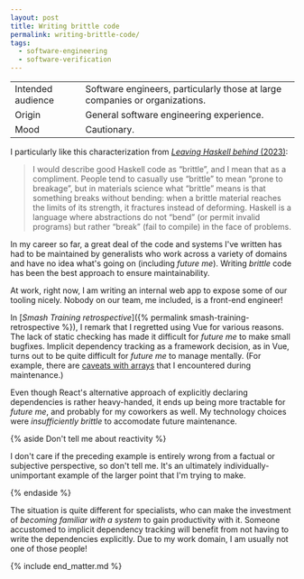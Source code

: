 ```yaml
---
layout: post
title: Writing brittle code
permalink: writing-brittle-code/
tags:
  - software-engineering
  - software-verification
---
```


<div class="publication-notes">
  <table>
    <tr>
      <td>Intended audience</td>
      <td>Software engineers, particularly those at large companies or organizations.</td>
    </tr>
    <tr>
      <td>Origin</td>
      <td>General software engineering experience.</td>
    </tr>
    <tr>
      <td>Mood</td>
      <td>Cautionary.</td>
    </tr>
  </table>
</div>

I particularly like this characterization from [*Leaving Haskell behind* (2023)](https://journal.infinitenegativeutility.com/leaving-haskell-behind):

> I would describe good Haskell code as “brittle”, and I mean that as a compliment. People tend to casually use “brittle” to mean “prone to breakage”, but in materials science what “brittle” means is that something breaks without bending: when a brittle material reaches the limits of its strength, it fractures instead of deforming. Haskell is a language where abstractions do not “bend” (or permit invalid programs) but rather “break” (fail to compile) in the face of problems.

In my career so far, a great deal of the code and systems I've written has had to be maintained by generalists who work across a variety of domains and have no idea what's going on (including *future me*). Writing *brittle* code has been the best approach to ensure maintainability.

At work, right now, I am writing an internal web app to expose some of our tooling nicely. Nobody on our team, me included, is a front-end engineer!

<div class="box" data-label="Considering that">

In [*Smash Training retrospective*]({% permalink smash-training-retrospective %}), I remark that I regretted using Vue for various reasons. The lack of static checking has made it difficult for *future me* to make small bugfixes. Implicit dependency tracking as a framework decision, as in Vue, turns out to be quite difficult for *future me* to manage mentally. (For example, there are [caveats with arrays](https://v2.vuejs.org/v2/guide/reactivity.html#For-Arrays) that I encountered during maintenance.)

</div>

<div class="box" data-label="Nonetheless">

Even though React's alternative approach of explicitly declaring dependencies is rather heavy-handed, it ends up being more tractable for *future me*, and probably for my coworkers as well. My technology choices were *insufficiently brittle* to accomodate future maintenance.

</div>

{% aside Don't tell me about reactivity %}

I don't care if the preceding example is entirely wrong from a factual or subjective perspective, so don't tell me. It's an ultimately individually-unimportant example of the larger point that I'm trying to make.

{% endaside %}

The situation is quite different for specialists, who can make the investment of *becoming familiar with a system* to gain productivity with it. Someone accustomed to implicit dependency tracking will benefit from not having to write the dependencies explicitly. Due to my work domain, I am usually not one of those people!

{% include end_matter.md %}
